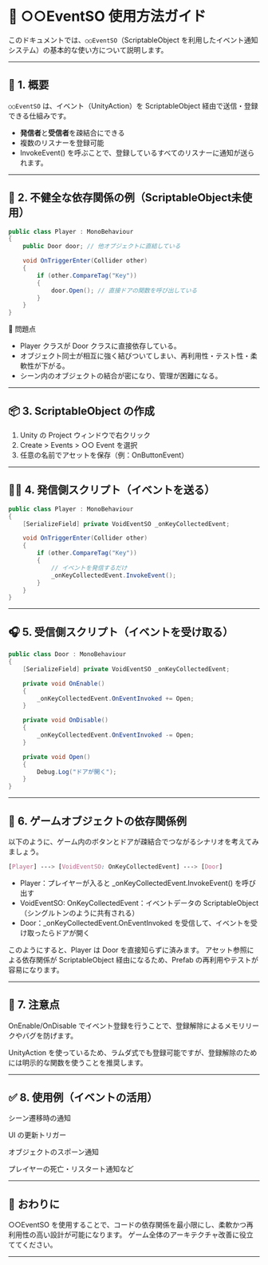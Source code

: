 # 📣 ○○EventSO 使用方法ガイド

このドキュメントでは、`○○EventSO`（ScriptableObject を利用したイベント通知システム）の基本的な使い方について説明します。

---

## 🔧 1. 概要

`○○EventSO` は、イベント（UnityAction）を ScriptableObject 経由で送信・登録できる仕組みです。

- **発信者**と**受信者**を疎結合にできる
- 複数のリスナーを登録可能
- InvokeEvent() を呼ぶことで、登録しているすべてのリスナーに通知が送られます。

---

## 📌 2. 不健全な依存関係の例（ScriptableObject未使用）
```csharp
public class Player : MonoBehaviour
{
    public Door door; // 他オブジェクトに直結している

    void OnTriggerEnter(Collider other)
    {
        if (other.CompareTag("Key"))
        {
            door.Open(); // 直接ドアの関数を呼び出している
        }
    }
}
```
🔻 問題点
- Player クラスが Door クラスに直接依存している。
- オブジェクト同士が相互に強く結びついてしまい、再利用性・テスト性・柔軟性が下がる。
- シーン内のオブジェクトの結合が密になり、管理が困難になる。

---

## 📦 3. ScriptableObject の作成
1. Unity の Project ウィンドウで右クリック
2. Create > Events > ○○ Event を選択
3. 任意の名前でアセットを保存（例：OnButtonEvent）

---

## 🧑‍💻 4. 発信側スクリプト（イベントを送る）
```csharp
public class Player : MonoBehaviour
{
    [SerializeField] private VoidEventSO _onKeyCollectedEvent;

    void OnTriggerEnter(Collider other)
    {
        if (other.CompareTag("Key"))
        {
            // イベントを発信するだけ
            _onKeyCollectedEvent.InvokeEvent();
        }
    }
}
```

---

## 🎧 5. 受信側スクリプト（イベントを受け取る）
```csharp
public class Door : MonoBehaviour
{
    [SerializeField] private VoidEventSO _onKeyCollectedEvent;

    private void OnEnable()
    {
        _onKeyCollectedEvent.OnEventInvoked += Open;
    }

    private void OnDisable()
    {
        _onKeyCollectedEvent.OnEventInvoked -= Open;
    }

    private void Open()
    {
        Debug.Log("ドアが開く");
    }
}
```

---

## 🧠 6. ゲームオブジェクトの依存関係例
以下のように、ゲーム内のボタンとドアが疎結合でつながるシナリオを考えてみましょう。

```css
[Player] ---> [VoidEventSO: OnKeyCollectedEvent] ---> [Door]
```
- Player：プレイヤーが入ると _onKeyCollectedEvent.InvokeEvent() を呼び出す
- VoidEventSO: OnKeyCollectedEvent：イベントデータの ScriptableObject（シングルトンのように共有される）
- Door：_onKeyCollectedEvent.OnEventInvoked を受信して、イベントを受け取ったらドアが開く

このようにすると、Player は Door を直接知らずに済みます。
アセット参照による依存関係が ScriptableObject 経由になるため、Prefab の再利用やテストが容易になります。

---

## 📝 7. 注意点
OnEnable/OnDisable でイベント登録を行うことで、登録解除によるメモリリークやバグを防げます。

UnityAction を使っているため、ラムダ式でも登録可能ですが、登録解除のためには明示的な関数を使うことを推奨します。

---

## ✅ 8. 使用例（イベントの活用）
シーン遷移時の通知

UI の更新トリガー

オブジェクトのスポーン通知

プレイヤーの死亡・リスタート通知など

---

## 💬 おわりに
○○EventSO を使用することで、コードの依存関係を最小限にし、柔軟かつ再利用性の高い設計が可能になります。
ゲーム全体のアーキテクチャ改善に役立ててください。

---
